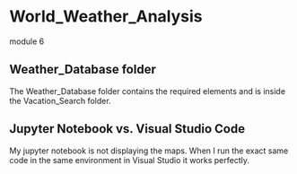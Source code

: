 # World_Weather_Analysis
module 6

## Weather_Database folder
The Weather_Database folder contains the required elements and is inside the Vacation_Search folder.

## Jupyter Notebook vs. Visual Studio Code
My jupyter notebook is not displaying the maps.  When I run the exact same code in the same environment in Visual Studio it works perfectly.
